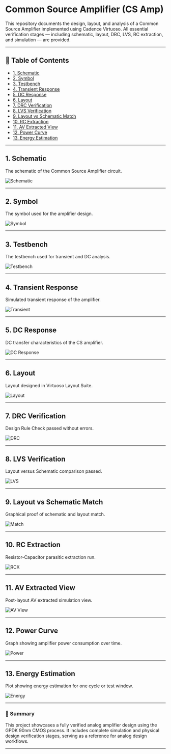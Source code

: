 # Common Source Amplifier (CS Amp)

This repository documents the design, layout, and analysis of a Common Source Amplifier implemented using Cadence Virtuoso. All essential verification stages — including schematic, layout, DRC, LVS, RC extraction, and simulation — are provided.

---

## 📑 Table of Contents
- [1. Schematic](#1-schematic)
- [2. Symbol](#2-symbol)
- [3. Testbench](#3-testbench)
- [4. Transient Response](#4-transient-response)
- [5. DC Response](#5-dc-response)
- [6. Layout](#6-layout)
- [7. DRC Verification](#7-drc-verification)
- [8. LVS Verification](#8-lvs-verification)
- [9. Layout vs Schematic Match](#9-layout-vs-schematic-match)
- [10. RC Extraction](#10-rc-extraction)
- [11. AV Extracted View](#11-av-extracted-view)
- [12. Power Curve](#12-power-curve)
- [13. Energy Estimation](#13-energy-estimation)

---

## 1. Schematic
The schematic of the Common Source Amplifier circuit.

![Schematic](Common_source_amplifier_schematic.png)

---

## 2. Symbol
The symbol used for the amplifier design.

![Symbol](Common_source_amplifier.png)

---

## 3. Testbench
The testbench used for transient and DC analysis.

![Testbench](CS_Amp_tb.png)

---

## 4. Transient Response
Simulated transient response of the amplifier.

![Transient](Transient_Response_CS_amp.png)

---

## 5. DC Response
DC transfer characteristics of the CS amplifier.

![DC Response](dc_response.png)

---

## 6. Layout
Layout designed in Virtuoso Layout Suite.

![Layout](Lyout_CS_Amp.png)

---

## 7. DRC Verification
Design Rule Check passed without errors.

![DRC](No_DRC_CS_amp.png)

---

## 8. LVS Verification
Layout versus Schematic comparison passed.

![LVS](LVS_Run_CS_Amp.png)

---

## 9. Layout vs Schematic Match
Graphical proof of schematic and layout match.

![Match](Layout_and_schematic_match_CS_amp.png)

---

## 10. RC Extraction
Resistor-Capacitor parasitic extraction run.

![RCX](RCX_Run_CS_Amp.png)

---

## 11. AV Extracted View
Post-layout AV extracted simulation view.

![AV View](AV_Extracted_view_CS_Amp.png)

---

## 12. Power Curve
Graph showing amplifier power consumption over time.

![Power](Power_Curve.png)

---

## 13. Energy Estimation
Plot showing energy estimation for one cycle or test window.

![Energy](Energy_Estimation_CS_Amp.png)

---

### 📌 Summary

This project showcases a fully verified analog amplifier design using the GPDK 90nm CMOS process. It includes complete simulation and physical design verification stages, serving as a reference for analog design workflows.

---
